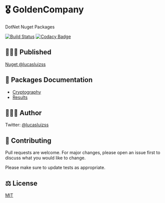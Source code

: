 ﻿# 🎖️ GoldenCompany

DotNet Nuget Packages

[![Build Status](https://dev.azure.com/lucasluizss/GoldenCompany/_apis/build/status/lucasluizss.GoldenCompany?branchName=master)](https://dev.azure.com/lucasluizss/GoldenCompany/_build/latest?definitionId=9&branchName=master)
[![Codacy Badge](https://api.codacy.com/project/badge/Grade/1d64159f84ba4c28b26c27cb444e3b4f)](https://www.codacy.com/manual/lucasluizss/GoldenCompany?utm_source=github.com&amp;utm_medium=referral&amp;utm_content=lucasluizss/GoldenCompany&amp;utm_campaign=Badge_Grade)

## 👨🏽‍💻 Published

[Nuget @lucasluizss](https://www.nuget.org/profiles/lucasluizss)

## 🧾 Packages Documentation

* [Cryptography](https://github.com/lucasluizss/GoldenCompany/tree/master/src/GoldenCompany.Cryptography)
* [Results](https://github.com/lucasluizss/GoldenCompany/tree/master/src/GoldenCompany.Results)

## 🙋🏽‍♂️ Author

Twitter: [@lucasluizss](https://twitter.com/lucasluizss)

## 📝 Contributing
Pull requests are welcome. For major changes, please open an issue first to discuss what you would like to change.

Please make sure to update tests as appropriate.

## ⚖️ License
[MIT](https://choosealicense.com/licenses/mit/)
